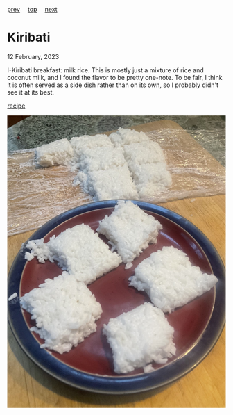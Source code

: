 [prev](kenya.md)&emsp;
[top](../index.md)&emsp;
[next](north_korea.md)
# Kiribati
<meta property="og:image" content="images/kiribati.png"/>
12 February, 2023

I-Kiribati breakfast: milk rice. This is mostly just a mixture of rice
and coconut milk, and I found the flavor to be pretty one-note. To be
fair, I think it is often served as a side dish rather than on its
own, so I probably didn't see it at its best.

[recipe](https://hungrylankan.com/recipes/kiribath-sri-lankan-milk-rice/)

![breakfast](images/kiribati.jpeg)
